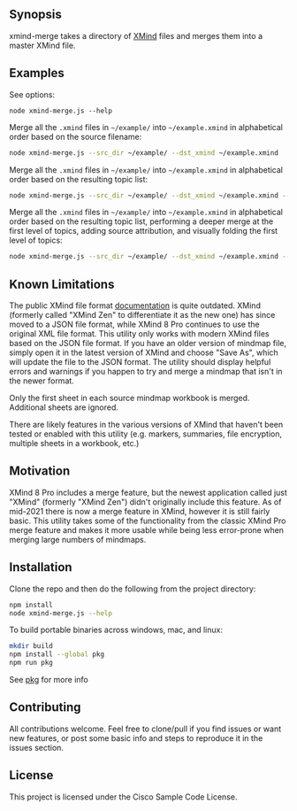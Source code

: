 ## Synopsis

xmind-merge takes a directory of [XMind](https://www.xmind.net/) files and merges them into a master XMind file.

## Examples

See options:
```
node xmind-merge.js --help
```

Merge all the `.xmind` files in `~/example/` into `~/example.xmind` in alphabetical order based on the source filename:
```bash
node xmind-merge.js --src_dir ~/example/ --dst_xmind ~/example.xmind
```

Merge all the `.xmind` files in `~/example/` into `~/example.xmind` in alphabetical order based on the resulting topic list:
```bash
node xmind-merge.js --src_dir ~/example/ --dst_xmind ~/example.xmind --sort_topics
```

Merge all the `.xmind` files in `~/example/` into `~/example.xmind` in alphabetical order based on the resulting topic list, performing a deeper merge at the first level of topics, adding source attribution, and visually folding the first level of topics:
```bash
node xmind-merge.js --src_dir ~/example/ --dst_xmind ~/example.xmind --sort_topics --deeper --src_attr --fold
```

## Known Limitations

The public XMind file format [documentation](https://github.com/xmindltd/xmind/wiki/XMindFileFormat) is quite outdated. XMind (formerly called "XMind Zen" to differentiate it as the new one) has since moved to a JSON file format, while XMind 8 Pro continues to use the original XML file format. This utility only works with modern XMind files based on the JSON file format. If you have an older version of mindmap file, simply open it in the latest version of XMind and choose "Save As", which will update the file to the JSON format. The utility should display helpful errors and warnings if you happen to try and merge a mindmap that isn't in the newer format.

Only the first sheet in each source mindmap workbook is merged. Additional sheets are ignored.

There are likely features in the various versions of XMind that haven't been tested or enabled with this utility (e.g. markers, summaries, file encryption, multiple sheets in a workbook, etc.)

## Motivation

XMind 8 Pro includes a merge feature, but the newest application called just "XMind" (formerly "XMind Zen") didn't originally include this feature. As of mid-2021 there is now a merge feature in XMind, however it is still fairly basic. This utility takes some of the functionality from the classic XMind Pro merge feature and makes it more usable while being less error-prone when merging large numbers of mindmaps.

## Installation

Clone the repo and then do the following from the project directory:
```bash
npm install
node xmind-merge.js --help
```

To build portable binaries across windows, mac, and linux:
```bash
mkdir build
npm install --global pkg
npm run pkg
```
See [pkg](https://github.com/zeit/pkg) for more info

## Contributing

All contributions welcome. Feel free to clone/pull if you find issues or want new features, or post some basic info and steps to reproduce it in the issues section.

## License

This project is licensed under the Cisco Sample Code License.